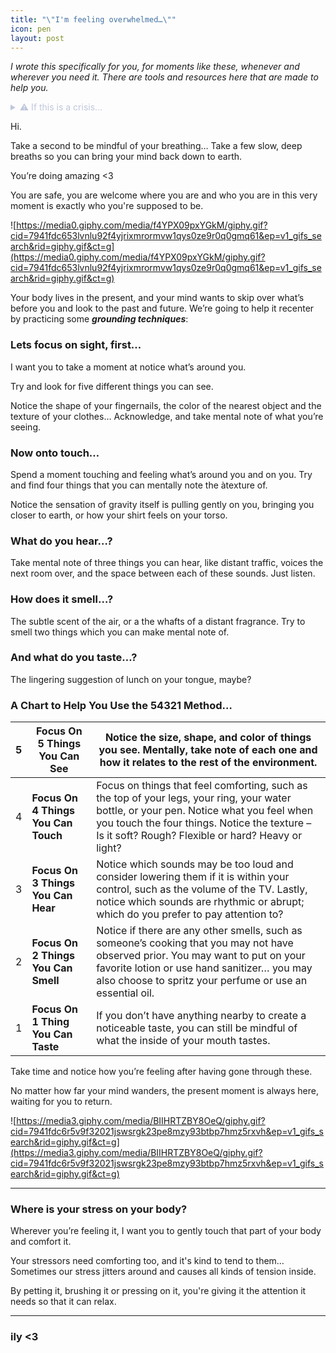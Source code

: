 ```yaml
---
title: "\"I'm feeling overwhelmed…\""
icon: pen
layout: post
---
```

*I wrote this specifically for you, for moments like these, whenever and wherever you need it. There are tools and resources here that are made to help you.*

<details style='color:#bfc7db'>
<summary>⚠️ If this is a crisis…</summary>
<br />
<div style='background: #222836;padding: 20px'>

💙 **You're doing incredible**, recognizing that the situation you are in is a crisis is a huge step towards getting support.

**These next steps are important:**

1. Find a safe environment from which you can communicate in a safe and uninterrupted manner. 
    1. If you’re at school, go to the consolers office and tell them “I am having a mental health crisis and I need to make a phone call.”
    2. If you’re at home, lock yourself in the restroom. 
    3. If you’re in public, find a private area behind some buildings, or ask to be left alone in the car.
2. Call or text one of these hotlines. They are here to help no matter what, and are trained to support  you in a crisis such as this.

[24/7 Suicide Hotline for LGBTQ Youth - Get Help Now](https://www.thetrevorproject.org/get-help/?gclid=CjwKCAjwr_CnBhA0EiwAci5siuSg6mJ48zROCAlRdlFniJCg57BZ9lw6qxS-nxn-HEkvPqyCCve9jxoCvVcQAvD_BwE)

The Trevor Project specifically caters to LGBTQIA+ individuals, and are safe to talk to. **There are text and call options.**

[Home - 988 Lifeline Org](https://988lifeline.org/)

This is the suicide & crisis hotline and they genuinely help, and are also safe to talk to. **There are text and call options.**

1. Reach out. You are brave and very strong, and getting the help you need is very important. Try to find a trusted individual with whom you could confide in.
2. **You are loved and cared for, and you are safe and important.**
</div>
<br />
</details>

Hi. 

Take a second to be mindful of your breathing… Take a few slow, deep breaths so you can bring your mind back down to earth.

You’re doing amazing <3

You are safe, you are welcome where you are and who you are in this very moment is exactly who you're supposed to be. 

![https://media0.giphy.com/media/f4YPX09pxYGkM/giphy.gif?cid=7941fdc653lvnlu92f4yjrixmrormvw1qys0ze9r0q0gmq61&ep=v1_gifs_search&rid=giphy.gif&ct=g](https://media0.giphy.com/media/f4YPX09pxYGkM/giphy.gif?cid=7941fdc653lvnlu92f4yjrixmrormvw1qys0ze9r0q0gmq61&ep=v1_gifs_search&rid=giphy.gif&ct=g)

Your body lives in the present, and your mind wants to skip over what’s before you and look to the past and future. We’re going to help it recenter by practicing some ***grounding techniques***:

### **Lets focus on sight, first…**

I want you to take a moment at notice what’s around you. 

Try and look for five different things you can see. 

Notice the shape of your fingernails, the color of the nearest object and the texture of your clothes… Acknowledge, and take mental note of what you’re seeing.

### Now onto touch…

Spend a moment touching and feeling what’s around you and on you. Try and find four things that you can mentally note the àtexture of.

Notice the sensation of gravity itself is pulling gently on you, bringing you closer to earth, or how your shirt feels on your torso.

### What do you hear…?

Take mental note of three things you can hear, like distant traffic, voices the next room over, and the space between each of these sounds. Just listen.

### How does it smell…?

The subtle scent of the air, or a the whafts of a distant fragrance. Try to smell two things which you can make mental note of.

### And what do you taste…?

The lingering suggestion of lunch on your tongue, maybe?

### A Chart to Help You Use the 54321 Method…

| 5 | **Focus On 5 Things You Can See** | Notice the size, shape, and color of things you see. Mentally, take note of each one and how it relates to the rest of the environment. |
| --- | --- | --- |
| 4 | **Focus On 4 Things You Can Touch** | Focus on things that feel comforting, such as the top of your legs, your ring, your water bottle, or your pen. Notice what you feel when you touch the four things. Notice the texture – Is it soft? Rough? Flexible or hard? Heavy or light? |
| 3 | **Focus On 3 Things You Can Hear** | Notice which sounds may be too loud and consider lowering them if it is within your control, such as the volume of the TV. Lastly, notice which sounds are rhythmic or abrupt; which do you prefer to pay attention to? |
| 2 | **Focus On 2 Things You Can Smell** | Notice if there are any other smells, such as someone’s cooking that you may not have observed prior. You may want to put on your favorite lotion or use hand sanitizer… you may also choose to spritz your perfume or use an essential oil. |
| 1 | **Focus On 1 Thing You Can Taste** | If you don’t have anything nearby to create a noticeable taste, you can still be mindful of what the inside of your mouth tastes. |

Take time and notice how you’re feeling after having gone through these. 

No matter how far your mind wanders, the present moment is always here, waiting for you to return.

![https://media3.giphy.com/media/BIIHRTZBY8OeQ/giphy.gif?cid=7941fdc6r5v9f32021jswsrgk23pe8mzy93btbp7hmz5rxvh&ep=v1_gifs_search&rid=giphy.gif&ct=g](https://media3.giphy.com/media/BIIHRTZBY8OeQ/giphy.gif?cid=7941fdc6r5v9f32021jswsrgk23pe8mzy93btbp7hmz5rxvh&ep=v1_gifs_search&rid=giphy.gif&ct=g)

---

### **Where is your stress on your body?**

Wherever you’re feeling it, I want you to gently touch that part of your body and comfort it.

Your stressors need comforting too, and it's kind to tend to them… Sometimes our stress jitters around and causes all kinds of tension inside.

By petting it, brushing it or pressing on it, you're giving it the attention it needs so that it can relax.

---

### ily <3